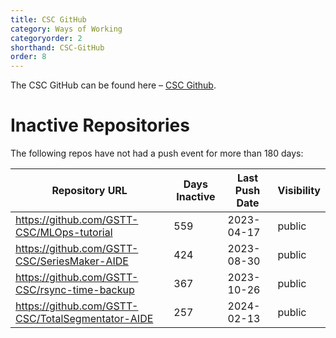 ```yaml
---
title: CSC GitHub
category: Ways of Working
categoryorder: 2
shorthand: CSC-GitHub
order: 8
---
```


The CSC GitHub can be found here – <a href="https://github.com/GSTT-CSC/">CSC Github</a>.

# Inactive Repositories

The following repos have not had a push event for more than 180 days:

| Repository URL | Days Inactive | Last Push Date | Visibility |
| --- | --- | --- | --- |
| https://github.com/GSTT-CSC/MLOps-tutorial | 559 | 2023-04-17 | public |
| https://github.com/GSTT-CSC/SeriesMaker-AIDE | 424 | 2023-08-30 | public |
| https://github.com/GSTT-CSC/rsync-time-backup | 367 | 2023-10-26 | public |
| https://github.com/GSTT-CSC/TotalSegmentator-AIDE | 257 | 2024-02-13 | public |
